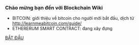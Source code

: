 ### Chào mừng bạn đến với Blockchain Wiki

- BITCOIN: giới thiệu về bitcoin cho người mới bắt đầu, dịch từ http://learnmeabitcoin.com/guide/
- ETHERERUM SMART CONTRACT: đang xây đựng

[BẮT ĐẦU](#/bitcoin/network)